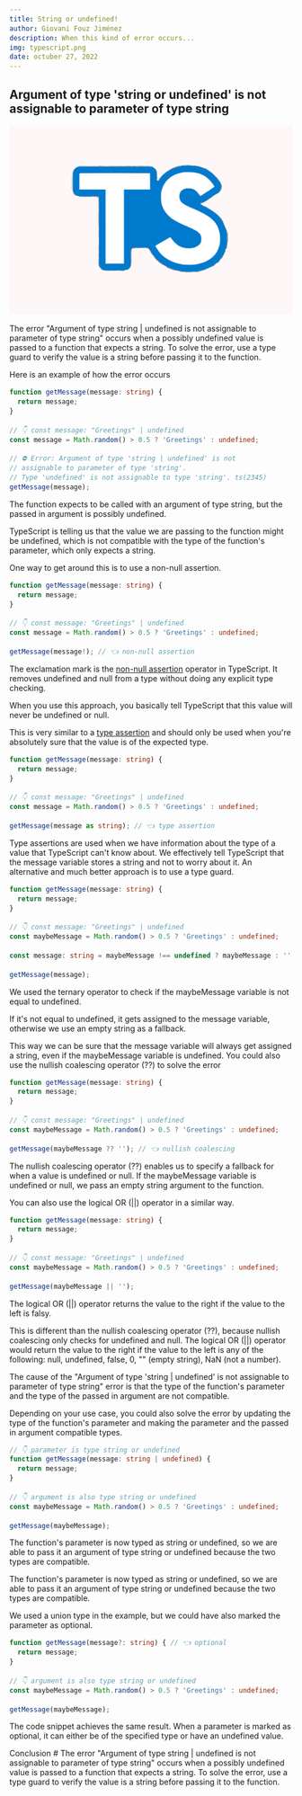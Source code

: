 ```yaml
---
title: String or undefined!
author: Giovani Fouz Jiménez
description: When this kind of error occurs...
img: typescript.png
date: octuber 27, 2022
---
```


## Argument of type 'string or undefined' is not assignable to parameter of type string 

![react wallpaper](./images/typescript.png)

The error "Argument of type string | undefined is not assignable to parameter of type string" occurs when a possibly undefined value is passed to a function that expects a string. To solve the error, use a type guard to verify the value is a string before passing it to the function.

Here is an example of how the error occurs

```ts
function getMessage(message: string) {
  return message;
}

// 👇️ const message: "Greetings" | undefined
const message = Math.random() > 0.5 ? 'Greetings' : undefined;

// ⛔️ Error: Argument of type 'string | undefined' is not
// assignable to parameter of type 'string'.
// Type 'undefined' is not assignable to type 'string'. ts(2345)
getMessage(message);


```

The function expects to be called with an argument of type string, but the passed in argument is possibly undefined.

TypeScript is telling us that the value we are passing to the function might be undefined, which is not compatible with the type of the function's parameter, which only expects a string.

One way to get around this is to use a non-null assertion.


```ts
function getMessage(message: string) {
  return message;
}

// 👇️ const message: "Greetings" | undefined
const message = Math.random() > 0.5 ? 'Greetings' : undefined;

getMessage(message!); // 👈️ non-null assertion

```

The exclamation mark is the [non-null assertion](https://www.typescriptlang.org/docs/handbook/2/everyday-types.html#non-null-assertion-operator-postfix-) operator in TypeScript.
It removes undefined and null from a type without doing any explicit type checking.

When you use this approach, you basically tell TypeScript that this value will never be undefined or null.

This is very similar to a [type assertion](https://www.typescriptlang.org/docs/handbook/2/everyday-types.html#type-assertions) and should only be used when you're absolutely sure that the value is of the expected type.


```ts
function getMessage(message: string) {
  return message;
}

// 👇️ const message: "Greetings" | undefined
const message = Math.random() > 0.5 ? 'Greetings' : undefined;

getMessage(message as string); // 👈️ type assertion

```

Type assertions are used when we have information about the type of a value that TypeScript can't know about.
We effectively tell TypeScript that the message variable stores a string and not to worry about it.
An alternative and much better approach is to use a type guard.


```ts
function getMessage(message: string) {
  return message;
}

// 👇️ const message: "Greetings" | undefined
const maybeMessage = Math.random() > 0.5 ? 'Greetings' : undefined;

const message: string = maybeMessage !== undefined ? maybeMessage : '';

getMessage(message);

```
We used the ternary operator to check if the maybeMessage variable is not equal to undefined.

If it's not equal to undefined, it gets assigned to the message variable, otherwise we use an empty string as a fallback.

This way we can be sure that the message variable will always get assigned a string, even if the maybeMessage variable is undefined.
You could also use the nullish coalescing operator (??) to solve the error


```ts
function getMessage(message: string) {
  return message;
}

// 👇️ const message: "Greetings" | undefined
const maybeMessage = Math.random() > 0.5 ? 'Greetings' : undefined;

getMessage(maybeMessage ?? ''); // 👈️ nullish coalescing


```
The nullish coalescing operator (??) enables us to specify a fallback for when a value is undefined or null.
If the maybeMessage variable is undefined or null, we pass an empty string argument to the function.

You can also use the logical OR (||) operator in a similar way.


```ts
function getMessage(message: string) {
  return message;
}

// 👇️ const message: "Greetings" | undefined
const maybeMessage = Math.random() > 0.5 ? 'Greetings' : undefined;

getMessage(maybeMessage || '');


```

The logical OR (||) operator returns the value to the right if the value to the left is falsy.

This is different than the nullish coalescing operator (??), because nullish coalescing only checks for undefined and null.
The logical OR (||) operator would return the value to the right if the value to the left is any of the following: null, undefined, false, 0, "" (empty string), NaN (not a number).

The cause of the "Argument of type 'string | undefined' is not assignable to parameter of type string" error is that the type of the function's parameter and the type of the passed in argument are not compatible.

Depending on your use case, you could also solve the error by updating the type of the function's parameter and making the parameter and the passed in argument compatible types.

```ts
// 👇️ parameter is type string or undefined
function getMessage(message: string | undefined) {
  return message;
}

// 👇️ argument is also type string or undefined
const maybeMessage = Math.random() > 0.5 ? 'Greetings' : undefined;

getMessage(maybeMessage);

```

The function's parameter is now typed as string or undefined, so we are able to pass it an argument of type string or undefined because the two types are compatible.

The function's parameter is now typed as string or undefined, so we are able to pass it an argument of type string or undefined because the two types are compatible.

We used a union type in the example, but we could have also marked the parameter as optional.

```ts
function getMessage(message?: string) { // 👈️ optional
  return message;
}

// 👇️ argument is also type string or undefined
const maybeMessage = Math.random() > 0.5 ? 'Greetings' : undefined;

getMessage(maybeMessage);

```

The code snippet achieves the same result. When a parameter is marked as optional, it can either be of the specified type or have an undefined value.

Conclusion #
The error "Argument of type string | undefined is not assignable to parameter of type string" occurs when a possibly undefined value is passed to a function that expects a string. To solve the error, use a type guard to verify the value is a string before passing it to the function.

